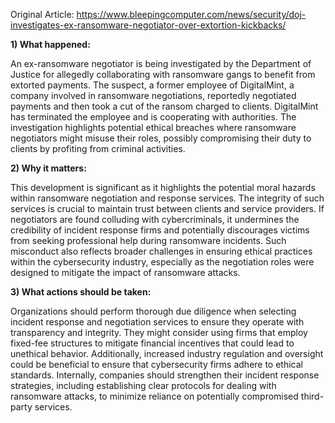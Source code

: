Original Article: https://www.bleepingcomputer.com/news/security/doj-investigates-ex-ransomware-negotiator-over-extortion-kickbacks/

**1) What happened:**

An ex-ransomware negotiator is being investigated by the Department of Justice for allegedly collaborating with ransomware gangs to benefit from extorted payments. The suspect, a former employee of DigitalMint, a company involved in ransomware negotiations, reportedly negotiated payments and then took a cut of the ransom charged to clients. DigitalMint has terminated the employee and is cooperating with authorities. The investigation highlights potential ethical breaches where ransomware negotiators might misuse their roles, possibly compromising their duty to clients by profiting from criminal activities.

**2) Why it matters:**

This development is significant as it highlights the potential moral hazards within ransomware negotiation and response services. The integrity of such services is crucial to maintain trust between clients and service providers. If negotiators are found colluding with cybercriminals, it undermines the credibility of incident response firms and potentially discourages victims from seeking professional help during ransomware incidents. Such misconduct also reflects broader challenges in ensuring ethical practices within the cybersecurity industry, especially as the negotiation roles were designed to mitigate the impact of ransomware attacks.

**3) What actions should be taken:**

Organizations should perform thorough due diligence when selecting incident response and negotiation services to ensure they operate with transparency and integrity. They might consider using firms that employ fixed-fee structures to mitigate financial incentives that could lead to unethical behavior. Additionally, increased industry regulation and oversight could be beneficial to ensure that cybersecurity firms adhere to ethical standards. Internally, companies should strengthen their incident response strategies, including establishing clear protocols for dealing with ransomware attacks, to minimize reliance on potentially compromised third-party services.